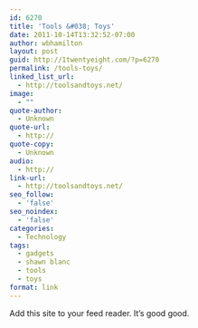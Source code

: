 ```yaml
---
id: 6270
title: 'Tools &#038; Toys'
date: 2011-10-14T13:32:52-07:00
author: wbhamilton
layout: post
guid: http://1twentyeight.com/?p=6270
permalink: /tools-toys/
linked_list_url:
  - http://toolsandtoys.net/
image:
  - ""
quote-author:
  - Unknown
quote-url:
  - http://
quote-copy:
  - Unknown
audio:
  - http://
link-url:
  - http://toolsandtoys.net/
seo_follow:
  - 'false'
seo_noindex:
  - 'false'
categories:
  - Technology
tags:
  - gadgets
  - shawn blanc
  - tools
  - toys
format: link
---
```

Add this site to your feed reader. It&#8217;s good good.